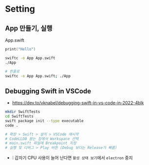 # Setting

## App 만들기, 실행
App.swift
```swift
print("Hello")
```
```sh
swiftc -o App App.swift
./App

# 한줄로
swiftc -o App App.swift; ./App
```

## Debugging Swift in VSCode
* https://dev.to/vknabel/debugging-swift-in-vs-code-in-2022-4blk

```sh
mkdir SwiftTests
cd SwiftTests
swift package init --type executable
code .

# 확장 > Swift > 설치 > VSCode 재시작
# CodeLLDB 묻는 창에서 Workspace 선택
# main.swift 파일에 Breakpoint 지정
# 실행 및 디버그 > Play 버튼 (Debug 보다는 Release가 빠름)
```
* ❕ 갑자기 CPU 사용이 늘어 난다면 `활성 상태 보기`에서 `electron` 중지
